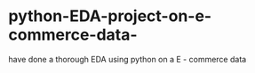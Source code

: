 # python-EDA-project-on-e-commerce-data-
have done a thorough EDA using python on a E - commerce data 
